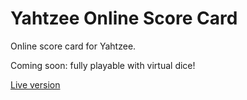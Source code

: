 # Yahtzee Online Score Card
Online score card for Yahtzee.

Coming soon: fully playable with virtual dice!

<a href="yahtzeegame.netlify.app">Live version</a>
